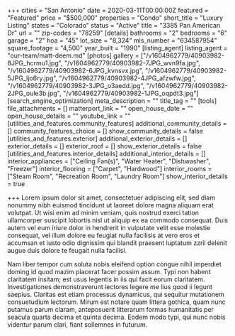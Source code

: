 +++
cities = "San Antonio"
date = 2020-03-11T00:00:00Z
featured = "Featured"
price = "$500,000"
properties = "Condo"
short_title = "Luxury Listing"
states = "Colorado"
status = "Active"
title = "3385 Pan American Dr"
url = ""
zip-codes = "78259"
[details]
bathrooms = "2"
bedrooms = "6"
garage = "2"
hoa = "45"
lot_size = "8,324"
mls_number = "634587954"
square_footage = "4,500"
year_built = "1990"
[listing_agent]
listing_agent = "our-team/matt-deem.md"
[photos]
gallery = ["/v1604962779/40903982-8JPG_hcrmu1.jpg", "/v1604962779/40903982-7JPG_wvn9fa.jpg", "/v1604962779/40903982-6JPG_kvnsvx.jpg", "/v1604962779/40903982-5JPG_ljo6ry.jpg", "/v1604962779/40903982-4JPG_afzwfw.jpg", "/v1604962779/40903982-3JPG_o3aedd.jpg", "/v1604962779/40903982-2JPG_oule3b.jpg", "/v1604962779/40903982-1JPG_oqpdt3.jpg"]
[search_engine_optimization]
meta_description = ""
title_tag = ""
[tools]
file_attachments = []
matterport_link = ""
open_house_date = ""
open_house_details = ""
youtube_link = ""
[utilities_and_features.community_features]
additional_community_details = []
community_features_choice = []
show_community_details = false
[utilities_and_features.exterior]
additional_exterior_details = []
exterior_details = []
exterior_roof = []
show_exterior_details = false
[utilities_and_features.interior_details]
additional_interior_details = []
interior_appliances = ["Ceiling Fan(s)", "Water Heater", "Dishwasher", "Freezer"]
interior_flooring = ["Carpet", "Hardwood"]
interior_rooms = ["Steam Room", "Recreation Room", "Laundry Room"]
show_interior_details = true

+++
Lorem ipsum dolor sit amet, consectetuer adipiscing elit, sed diam nonummy nibh euismod tincidunt ut laoreet dolore magna aliquam erat volutpat. Ut wisi enim ad minim veniam, quis nostrud exerci tation ullamcorper suscipit lobortis nisl ut aliquip ex ea commodo consequat. Duis autem vel eum iriure dolor in hendrerit in vulputate velit esse molestie consequat, vel illum dolore eu feugiat nulla facilisis at vero eros et accumsan et iusto odio dignissim qui blandit praesent luptatum zzril delenit augue duis dolore te feugait nulla facilisi.

Nam liber tempor cum soluta nobis eleifend option congue nihil imperdiet doming id quod mazim placerat facer possim assum. Typi non habent claritatem insitam; est usus legentis in iis qui facit eorum claritatem. Investigationes demonstraverunt lectores legere me lius quod ii legunt saepius. Claritas est etiam processus dynamicus, qui sequitur mutationem consuetudium lectorum. Mirum est notare quam littera gothica, quam nunc putamus parum claram, anteposuerit litterarum formas humanitatis per seacula quarta decima et quinta decima. Eodem modo typi, qui nunc nobis videntur parum clari, fiant sollemnes in futurum.